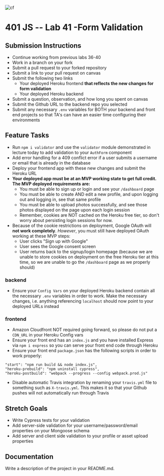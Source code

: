 ![cf](https://i.imgur.com/7v5ASc8.png) 
# 401 JS --  Lab 41 -Form Validation

## Submission Instructions
  * Continue working from previous labs 36-40
  * Work in a branch on your fork
  * Submit a pull request to your forked repository
  * Submit a link to your pull request on canvas
  * Submit the following two links
     * Your deployed Heroku frontend **that reflects the new changes for form validation** 
     * Your deployed Heroku backend
  * Submit a question, observation, and how long you spent on canvas  
  * Submit the Github URL to the backend repo you selected
  * Submit any necessary `.env` variables for BOTH your backend and front end projects so that TA's can have an easier time configuring their environments
 
## Feature Tasks 
* Run `npm i validator` and use the `validator` module demonstrated in lecture today to add validation to your `AuthForm` component
* Add error handling for a 409 conflict error if a user submits a username or email that is already in the database
* Deploy your frontend app with these new changes and submit the Heroku URL
* **Your deployed app must be at an MVP working state to get full credit. The MVP deployed requirements are:**
    * You must be able to sign up or login and see your `/dashboard` page
    * You must be able to create AND edit a new profile, and upon logging out and logging in, see that same profile
    * You must be able to upload photos successfully, and see those photos displayed on the page upon each login session
    * Remember, cookies are NOT cached on the Heroku free tier, so don't worry about persisting login sessions for now.
* Because of the cookie restrictions on deployment, Google OAuth will **not work completely**. *However*, you must still have deployed OAuth working at these MVP steps:
    * User clicks "Sign up with Google"
    * User sees the Google consent screen
    * User returns back to the signup/login homepage (because we are unable to store cookies on deployment on the free Heroku tier at this time, so we are unable to go the `/dashboard` page as we properly should)
  
### backend
* Ensure your `Config Vars` on your deployed Heroku backend contain all the necessary `.env` variables in order to work. Make the necessary changes, i.e. anything referencing `localhost` should now point to your deployed URLs instead

### frontend
* Amazon Cloudfront NOT required going forward, so please do not put a `CDN_URL` in your Heroku Config vars
* Ensure your front end has an `index.js` and you have installed Express via `npm i express` so you can serve your front end code through Heroku
* Ensure your front end `package.json` has the following scripts in order to work properly:
```
"start": "npm run build && node index.js",
"heroku-prebuild": "npm uninstall cypress",
"heroku-postbuild": "webpack --progress --config webpack.prod.js"
```
* Disable automatic Travis integration by renaming your `travis.yml` file to something such as `X-travis.yml`. This makes it so that your Github pushes will not automatically run through Travis

 
## Stretch Goals
* Write Cypress tests for your validation
* Add server-side validation for your username/password/email properties on your Mongoose schema
* Add server and client side validation to your profile or asset upload properties 
  

##  Documentation  
Write a description of the project in your README.md. 
